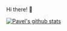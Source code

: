 Hi there! 👋

[![Pavel's github stats](https://github-readme-stats.vercel.app/api?username=bpg&hide=contribs,prs&count_private=true&show_icons=true)](https://github.com/bpg)
